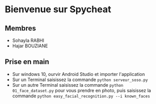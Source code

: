 # Bienvenue sur Spycheat

## Membres

- Sohayla RABHI
- Hajar BOUZIANE

## Prise en main

- Sur windows 10, ourvir Android Studio et importer l'application
- Sur un Terminal saisissez la commande ```python serveur_soso.py```
- Sur un autre Terminal saisissez la commande ```python 01_face_dataset.py``` pour vous prendre en photo, puis saisissez la commande ```python easy_facial_recognition.py --i known_faces```